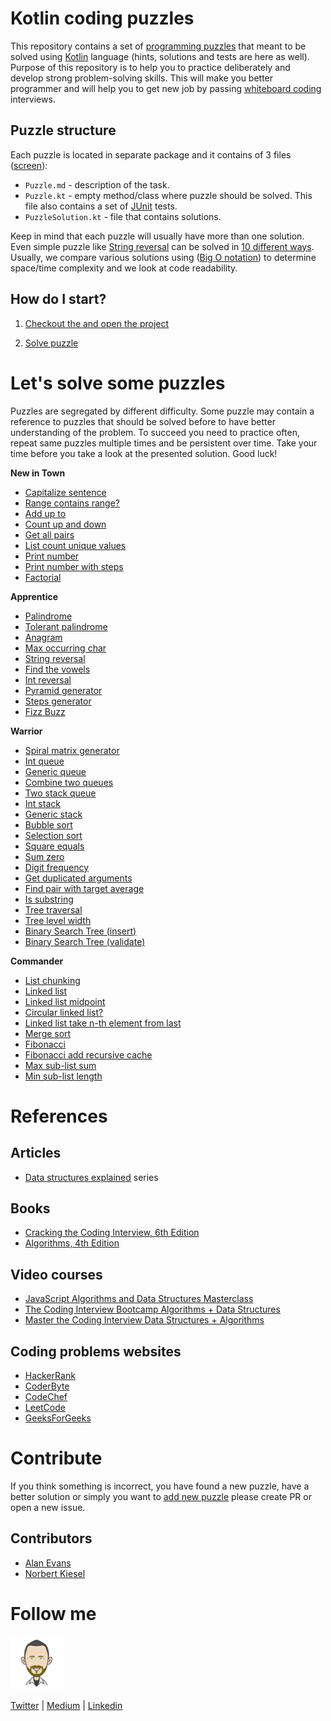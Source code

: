 # Kotlin coding puzzles

This repository contains a set of [programming puzzles](#lets-solve-some-puzzles) that meant to be solved using
[Kotlin](https://kotlinlang.org/) language (hints, solutions and tests are
here as well). Purpose of this repository is to help you to practice deliberately and develop strong problem-solving
skills. This will make you better programmer and will help you to get new job by passing
[whiteboard coding](https://www.quora.com/What-is-whiteboard-coding) interviews.

## Puzzle structure

Each puzzle is located in separate package and it contains of 3 files ([screen](./misc/image/SampleTask.png)):
- `Puzzle.md` - description of the task.
- `Puzzle.kt` - empty method/class where puzzle should be solved. This file also contains a set of
  [JUnit](https://junit.org/junit4/) tests.
- `PuzzleSolution.kt` - file that contains solutions. 

Keep in mind that each puzzle will usually have more than one solution. Even simple puzzle like
[String reversal](app/src/test/java/com/igorwojda/string/reverse/Reverse.md) can be solved in
[10 different ways](https://eddmann.com/posts/ten-ways-to-reverse-a-string-in-javascript/). Usually, we compare various
solutions using
([Big O notation](https://medium.com/karuna-sehgal/a-simplified-explanation-of-the-big-o-notation-82523585e835)) to
determine space/time complexity and we look at code readability.

## How do I start?
1. [Checkout the and open the project](https://github.com/igorwojda/kotlin-coding-puzzle/wiki/Checkout-and-open-the-project) 


1. [Solve puzzle](https://github.com/igorwojda/kotlin-coding-puzzle/wiki/Solving-coding-chalenges)

# Let's solve some puzzles

Puzzles are segregated by different difficulty. Some puzzle may contain a reference to puzzles that should be solved
before to have better understanding of the problem. To succeed you need to practice often, repeat same puzzles multiple
times and be persistent over time. Take your time before you take a look at the presented solution. Good luck!

**New in Town**
- [Capitalize sentence](app/src/test/java/com/igorwojda/string/capitalizesentence/CapitalizeSentence.md)
- [Range contains range?](app/src/test/java/com/igorwojda/range/containsrange/ContainsRange.md)
- [Add up to](app/src/test/java/com/igorwojda/integer/addupto/AddUpTo.md)
- [Count up and down](app/src/test/java/com/igorwojda/integer/countupanddown/CountUpAndDown.md)
- [Get all pairs](app/src/test/java/com/igorwojda/integer/getallpairs/GetAllPairs.md)
- [List count unique values](app/src/test/java/com/igorwojda/list/countuniquevalues/CountUniqueValues.md)
- [Print number](app/src/test/java/com/igorwojda/various/printnumber/basic/PrintNumber.md)
- [Print number with steps](app/src/test/java/com/igorwojda/various/printnumber/steps/PrintNumberWithSteps.md)
- [Factorial](app/src/test/java/com/igorwojda/integer/factorial/Factorial.md)

**Apprentice**
- [Palindrome](app/src/test/java/com/igorwojda/string/palindrome/basic/Palindrome.md)
- [Tolerant palindrome](app/src/test/java/com/igorwojda/string/palindrome/tolerant/TolerantPalindrome.md)
- [Anagram](app/src/test/java/com/igorwojda/string/anagram/Anagram.md)
- [Max occurring char](app/src/test/java/com/igorwojda/string/maxchar/MaxOccurrentChar.md)
- [String reversal](app/src/test/java/com/igorwojda/string/reverse/Reverse.md)
- [Find the vowels](app/src/test/java/com/igorwojda/string/vowels/Vowels.md)
- [Int reversal](app/src/test/java/com/igorwojda/integer/reverse/Reverse.md)
- [Pyramid generator](app/src/test/java/com/igorwojda/various/pyramidgenerator/PyramidGenerator.md)
- [Steps generator](app/src/test/java/com/igorwojda/various/stepsgenerator/StepsGenerator.md)
- [Fizz Buzz](app/src/test/java/com/igorwojda/various/fizzbuzz/FizzBuzz.md)

**Warrior** 
- [Spiral matrix generator](app/src/test/java/com/igorwojda/various/spiralmatrixgenerator/SpiralMatrixGenerator.md)
- [Int queue](app/src/test/java/com/igorwojda/queue/int/IntQueue.md)
- [Generic queue](app/src/test/java/com/igorwojda/queue/generic/GenericQueue.md)
- [Combine two queues](app/src/test/java/com/igorwojda/queue/weave/Weave.md)
- [Two stack queue](app/src/test/java/com/igorwojda/queue/twostack/TwoStackQueue.md)
- [Int stack](app/src/test/java/com/igorwojda/stack/int/IntStack.md)
- [Generic stack](app/src/test/java/com/igorwojda/stack/generic/GenericStack.md)
- [Bubble sort](app/src/test/java/com/igorwojda/list/bubblesort/BubbleSort.md)
- [Selection sort](app/src/test/java/com/igorwojda/list/selectionsort/SelectionSort.md)
- [Square equals](app/src/test/java/com/igorwojda/list/squareequal/SquareEquals.md)
- [Sum zero](app/src/test/java/com/igorwojda/list/sumzero/SumZero.md)
- [Digit frequency](app/src/test/java/com/igorwojda/integer/digitfrequency/DigitFrequency.md)
- [Get duplicated arguments](app/src/test/java/com/igorwojda/string/getduplicatedparams/GetDuplicatedArguments.md)
- [Find pair with target average](app/src/test/java/com/igorwojda/list/pairaverage/PairAverage.md)
- [Is substring](app/src/test/java/com/igorwojda/string/issubstring/IsSubstring.md)
- [Tree traversal](app/src/test/java/com/igorwojda/tree/traversal/TreeTraversal.md)
- [Tree level width](app/src/test/java/com/igorwojda/tree/levelwidth/LevelWidth.md)
- [Binary Search Tree (insert)](app/src/test/java/com/igorwojda/binarytree/insert/Insert.md)
- [Binary Search Tree (validate)](app/src/test/java/com/igorwojda/binarytree/validate/Validate.md)

**Commander**
- [List chunking](app/src/test/java/com/igorwojda/list/listchunk/ListChunk.md)
- [Linked list](app/src/test/java/com/igorwojda/linkedlist/base/LinkedList.md)
- [Linked list midpoint](app/src/test/java/com/igorwojda/linkedlist/midpoint/Midpoint.md)
- [Circular linked list?](app/src/test/java/com/igorwojda/linkedlist/circularcheck/CircularCheck.md)
- [Linked list take n-th element from last](app/src/test/java/com/igorwojda/linkedlist/fromlast/FromLast.md)
- [Merge sort](app/src/test/java/com/igorwojda/list/mergesort/MergeSort.md)
- [Fibonacci](app/src/test/java/com/igorwojda/various/fibonacci/basic/Fibonacci.md)
- [Fibonacci add recursive cache](app/src/test/java/com/igorwojda/various/fibonacci/recursivecached/FibonacciRecursiveCached.md)
- [Max sub-list sum](app/src/test/java/com/igorwojda/list/maxsublistsum/MaxSubListSum.md)
- [Min sub-list length](app/src/test/java/com/igorwojda/list/minsublistlength/MinSubListLength.md)

# References

## Articles

- [Data structures explained](https://medium.com/basecs/tagged/data-structures) series

## Books

- [Cracking the Coding Interview, 6th Edition](https://www.amazon.co.uk/Cracking-Coding-Interview-6th-Programming/dp/0984782850/)
- [Algorithms, 4th Edition](https://algs4.cs.princeton.edu/home/)

## Video courses

- [JavaScript Algorithms and Data Structures Masterclass](https://www.udemy.com/js-algorithms-and-data-structures-masterclass/)
- [The Coding Interview Bootcamp Algorithms + Data Structures](https://www.udemy.com/coding-interview-bootcamp-algorithms-and-data-structure/)
- [Master the Coding Interview Data Structures + Algorithms](https://www.udemy.com/master-the-coding-interview-data-structures-algorithms/)

## Coding problems websites

- [HackerRank](https://www.hackerrank.com/)
- [CoderByte](https://coderbyte.com/challenges)
- [CodeChef](https://www.codechef.com/problems/school)
- [LeetCode](https://leetcode.com/problemset/all)
- [GeeksForGeeks](https://www.geeksforgeeks.org)

# Contribute

If you think something is incorrect, you have found a new puzzle, have a better solution or simply you want to
[add new puzzle](https://github.com/igorwojda/kotlin-coding-puzzle/wiki/Adding-a-new-puzzle) please create PR or open a
new issue.

## Contributors

- [Alan Evans](https://github.com/alanevansbc)
- [Norbert Kiesel](https://github.com/nkiesel)

# Follow me

![avatar.png](misc/image/avatar.png)

[Twitter](https://twitter.com/igorwojda) | [Medium](https://medium.com/@igorwojda) | [Linkedin](https://www.linkedin.com/in/igorwojda/)
